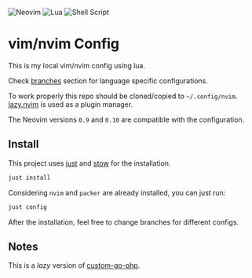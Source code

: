 ![Neovim](https://img.shields.io/badge/NeoVim-%2357A143.svg?&style=for-the-badge&logo=neovim&logoColor=white)
![Lua](https://img.shields.io/badge/lua-%232C2D72.svg?style=for-the-badge&logo=lua&logoColor=white)
![Shell Script](https://img.shields.io/badge/shell_script-%23121011.svg?style=for-the-badge&logo=gnu-bash&logoColor=white)

# vim/nvim Config

This is my local vim/nvim config using lua.

Check [branches](https://github.com/vncsmyrnk/vim-config/branches) section for language specific configurations.

To work properly this repo should be cloned/copied to `~/.config/nvim`. [lazy.nvim](https://github.com/folke/lazy.nvim) is used as a plugin manager.

The Neovim versions `0.9` and `0.10` are compatible with the configuration.

## Install

This project uses [just](https://github.com/casey/just) and [stow](https://www.gnu.org/software/stow/) for the installation.

```bash
just install
```

Considering `nvim` and `packer` are already installed, you can just run:

```bash
just config
```

After the installation, feel free to change branches for different configs.

## Notes

This is a _lazy_ version of [custom-go-php](https://github.com/vncsmyrnk/vim-config/tree/custom-go-php).
